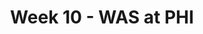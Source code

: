 ---
layout: game
title: Week 10 - WAS at PHI
season: 2022
game_id: 2022_10_WAS_PHI
away_team: WAS
home_team: PHI
---